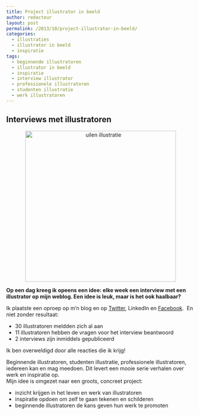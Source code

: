 ```yaml
---
title: Project illustrator in beeld
author: redacteur
layout: post
permalink: /2013/10/project-illustrator-in-beeld/
categories:
  - illustraties
  - illustrator in beeld
  - inspiratie
tags:
  - beginnende illustratoren
  - illustrator in beeld
  - inspiratie
  - interview illustrator
  - professionele illustratoren
  - studenten illustratie
  - werk illustratoren
---
```

<h2 style="text-align: left;">
  Interviews met illustratoren
</h2>

<p style="text-align: center;">
  <img class="size-full wp-image-4484 aligncenter" src="/wordpress/wp-content/uploads/2013/10/uilen_illustratie.gif" alt="uilen illustratie" width="403" height="403" />
</p>

**Op een dag kreeg ik opeens een idee: elke week een interview met een illustrator op mijn weblog. Een idee is leuk, maar is het ook haalbaar?**

Ik plaatste een oproep op m&#8217;n blog en op <a title="De Schildertuin op Twitter" href="http://twitter.com/schildertuin" target="_blank">Twitter</a>, LinkedIn en <a title="De Schildertuin op Facebook" href="http://facebook.com/schildertuin" target="_blank">Facebook</a>.  En niet zonder resultaat:

  * 30 illustratoren meldden zich al aan
  * 11 illustratoren hebben de vragen voor het interview beantwoord
  * 2 interviews zijn inmiddels gepubliceerd

Ik ben overweldigd door alle reacties die ik krijg!

Beginnende illustratoren, studenten illustratie, professionele illustratoren, iedereen kan en mag meedoen. Dit levert een mooie serie verhalen over werk en inspiratie op.  
Mijn idee is omgezet naar een groots, concreet project:

  * inzicht krijgen in het leven en werk van illustratoren
  * inspiratie opdoen om zelf te gaan tekenen en schilderen
  * beginnende illustratoren de kans geven hun werk te promoten
